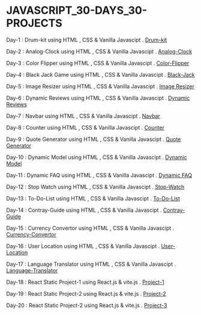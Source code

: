 # JAVASCRIPT_30-DAYS_30-PROJECTS

Day-1 : Drum-kit using HTML , CSS & Vanilla Javascipt .  [Drum-kit](https://drum-kit-javascipt.netlify.app/)


Day-2 : Analog-Clock using HTML , CSS & Vanilla Javascipt .  [Analog-Clock](https://analog-clock-using-vanilla-javascript.netlify.app/)


Day-3 : Color Flipper using HTML , CSS & Vanilla Javascipt .  [Color-Flipper](https://color-flipper-using-vanillajavascript.netlify.app/)


Day-4 : Black Jack Game using HTML , CSS & Vanilla Javascipt .  [Black-Jack](https://black-jack-game-using-vanilla-js.netlify.app/)


Day-5 : Image Resizer using HTML , CSS & Vanilla Javascipt . [Image Resizer](https://image-resizer-using-javascrip.netlify.app/)


Day-6 : Dynamic Reviews using HTML , CSS & Vanilla Javascipt . [Dynamic Reviews](https://marvelous-jelly-68370d.netlify.app/)


Day-7 : Navbar  using HTML , CSS & Vanilla Javascipt . [Navbar](https://starlit-kataifi-afabc3.netlify.app/)


Day-8 : Counter  using HTML , CSS & Vanilla Javascipt . [Counter](https://jocular-strudel-28cd62.netlify.app/)


Day-9 : Quote Generator  using HTML , CSS & Vanilla Javascipt . [Quote Generator](https://stirring-banoffee-8d5df2.netlify.app/)


Day-10 : Dynamic Model  using HTML , CSS & Vanilla Javascipt . [Dynamic Model](https://melodious-semifreddo-865dba.netlify.app/)


Day-11 : Dynamic FAQ  using HTML , CSS & Vanilla Javascipt . [Dynamic FAQ](https://poetic-alfajores-69c897.netlify.app/)


Day-12 : Stop Watch  using HTML , CSS & Vanilla Javascipt . [Stop-Watch](https://venerable-muffin-d0eb9e.netlify.app/)


Day-13 : To-Do-List  using HTML , CSS & Vanilla Javascipt . [To-Do-List](https://ephemeral-palmier-47332a.netlify.app/)


Day-14 : Contray-Guide  using HTML , CSS & Vanilla Javascipt . [Contray-Guide](https://rad-biscuit-c44c27.netlify.app/)


Day-15 : Currency Convertor  using HTML , CSS & Vanilla Javascipt . [Currency-Convertor](https://creative-crostata-b3f2d4.netlify.app/)


Day-16 : User Location   using HTML , CSS & Vanilla Javascipt . [User-Location](https://genuine-gecko-3a0348.netlify.app/)


Day-17 : Language Translator   using HTML , CSS & Vanilla Javascipt . [Language-Translator](https://melodious-torte-4d3028.netlify.app/)


Day-18 : React Static Project-1   using React.js & vite.js  . [Project-1](https://deluxe-syrniki-f4f796.netlify.app/)


Day-19 : React Static Project-2   using React.js & vite.js  . [Project-2](https://chimerical-pithivier-4f138a.netlify.app/)


Day-20 : React Static Project-2   using React.js & vite.js  . [Project-3](https://superb-wisp-ea04ac.netlify.app/)

